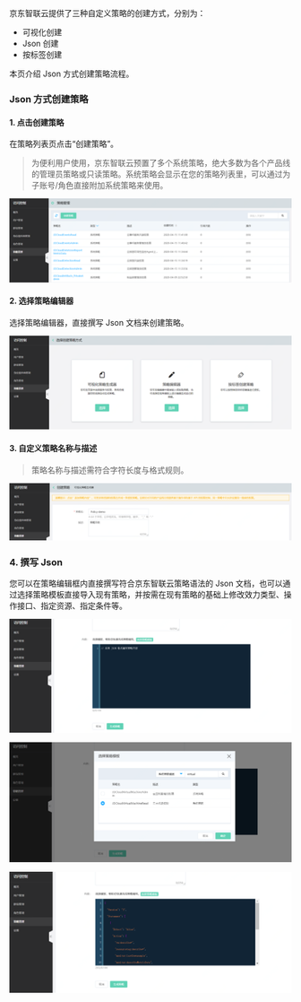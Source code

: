 京东智联云提供了三种自定义策略的创建方式，分别为：
- 可视化创建
- Json 创建
- 按标签创建

本页介绍 Json 方式创建策略流程。

### Json 方式创建策略

#### 1. 点击创建策略
在策略列表页点击“创建策略”。
> 为便利用户使用，京东智联云预置了多个系统策略，绝大多数为各个产品线的管理员策略或只读策略。系统策略会显示在您的策略列表里，可以通过为子账号/角色直接附加系统策略来使用。


![](../../../../../../image/IAM/PolicyNew/policylist.png)

#### 2. 选择策略编辑器
选择策略编辑器，直接撰写 Json 文档来创建策略。

![](../../../../../../image/IAM/PolicyNew/UIcreate.png)

#### 3. 自定义策略名称与描述
> 策略名称与描述需符合字符长度与格式规则。

![](../../../../../../image/IAM/PolicyNew/UIcreate1.png)


### 4. 撰写 Json

您可以在策略编辑框内直接撰写符合京东智联云策略语法的 Json 文档，也可以通过选择策略模板直接导入现有策略，并按需在现有策略的基础上修改效力类型、操作接口、指定资源、指定条件等。

![](../../../../../../image/IAM/PolicyNew/json1.png)

![](../../../../../../image/IAM/PolicyNew/Json2.png)

![](../../../../../../image/IAM/PolicyNew/Json3.png)



